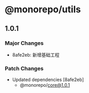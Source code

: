 # @monorepo/utils

## 1.0.1

### Major Changes

- 8afe2eb: 新增基础工程

### Patch Changes

- Updated dependencies [8afe2eb]
  - @monorepo/core@1.0.1
